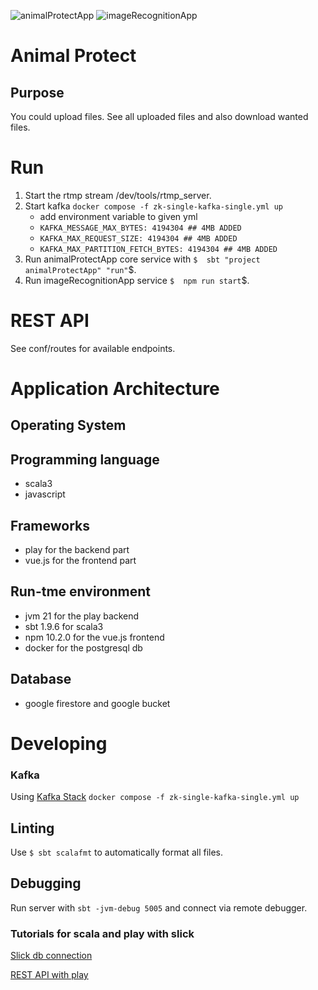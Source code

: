 ![animalProtectApp](https://github.com/MartinLei/MSI_CLOUD/actions/workflows/animalProtectAppAction.yml/badge.svg?branch=main)
![imageRecognitionApp](https://github.com/MartinLei/MSI_CLOUD/actions/workflows/imageRecognitionAppAction.yml/badge.svg?branch=main)

# Animal Protect

## Purpose

You could upload files. See all uploaded files and also download wanted files.

# Run

1. Start the rtmp stream /dev/tools/rtmp_server.
2. Start kafka ```docker compose -f zk-single-kafka-single.yml up```
   - add environment variable to given yml
   - ```KAFKA_MESSAGE_MAX_BYTES: 4194304 ## 4MB ADDED```
   - ```KAFKA_MAX_REQUEST_SIZE: 4194304 ## 4MB ADDED```
   - ```KAFKA_MAX_PARTITION_FETCH_BYTES: 4194304 ## 4MB ADDED```
3. Run animalProtectApp core service with ```$  sbt "project animalProtectApp" "run"```$.
4. Run imageRecognitionApp service ```$  npm run start```$.

# REST API

See conf/routes for available endpoints.

# Application Architecture

## Operating System

## Programming language

- scala3
- javascript

## Frameworks
- play for the backend part
- vue.js for the frontend part

## Run-tme environment
- jvm 21 for the play backend
- sbt 1.9.6 for scala3
- npm 10.2.0 for the vue.js frontend
- docker for the postgresql db

## Database
- google firestore and google bucket

# Developing
### Kafka
Using [Kafka Stack](https://github.com/conduktor/kafka-stack-docker-compose)
```docker compose -f zk-single-kafka-single.yml up```



## Linting

Use ```$ sbt scalafmt``` to automatically format all files.

## Debugging

Run server with ```sbt -jvm-debug 5005``` and connect via remote debugger.

### Tutorials for scala and play with slick

[Slick db connection](https://blog.rockthejvm.com/slick/)

[REST API with play](https://blog.rockthejvm.com/play-framework-http-api-tutorial/)


